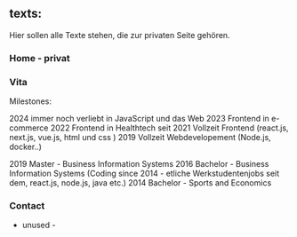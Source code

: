 ## texts: 
Hier sollen alle Texte stehen, die zur privaten Seite gehören.

### Home - privat


### Vita 

Milestones: 

2024 immer noch verliebt in JavaScript und das Web 
2023 Frontend in e-commerce
2022 Frontend in Healthtech 
seit 2021 Vollzeit Frontend (react.js, next.js, vue.js, html und css )
2019 Vollzeit Webdevelopement (Node.js, docker..)


2019 Master - Business Information Systems
2016 Bachelor - Business Information Systems 
(Coding since 2014 - etliche Werkstudentenjobs seit dem, react.js, node.js, java etc.)
2014 Bachelor - Sports and Economics


### Contact 
- unused - 